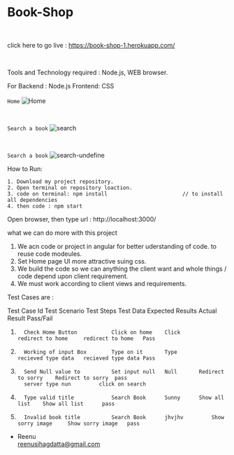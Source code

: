 
#		Book-Shop

<br>

click here to go live : https://book-shop-1.herokuapp.com/

<br>

Tools and Technology required : Node.js, WEB browser.

For 	Backend : Node.js
	Frontend: CSS
<br>	
``` Home ```
![Home](https://raw.githubusercontent.com/reenusihag/book-shop/master/home.jpg) 

<br>

``` Search a book ```
![search](https://raw.githubusercontent.com/reenusihag/book-shop/master/search_item.jpg) 

<br>

``` Search a book ```
![search-undefine](https://raw.githubusercontent.com/reenusihag/book-shop/master/undefine_book_search.jpg)

How to Run:

	1. Download my project repository.
	2. Open terminal on repository loaction.
	3. code on terminal: npm install                        // to install all dependencies
	4. then code : npm start 

Open browser,  then type url :  http://localhost:3000/  


what we can do more with this project

1.  We acn code or project in angular for better uderstanding of code. to reuse code modeules.
2.  Set Home page UI more attractive suing css.
3.  We build the code so we can anything the client want and whole things / code depend upon client requirement.
4.  We must work according to client views and requirements.

Test Cases are :

Test Case Id     Test Scenario               Test Steps       Test Data      Expected Results     Actual Result      Pass/Fail

1.		 Check Home Button           Click on home    Click          redirect to home     redirect to home   Pass
2.		 Working of input Box        Type on it       Type           recieved type data   recieved type data Pass
3. 		 Send Null value to          Set input null   Null	     Redirect to sorry	  Redirect to sorry  pass
		 server type nun 	     click on search 
4.		 Type valid title            Search Book      Sunny	     Show all list	  Show all list      pass
5.		 Invalid book title          Search Book      jhvjhv	     Show sorry image	  Show sorry image   pass


- Reenu <br>
  reenusihagdatta@gmail.com
                      
